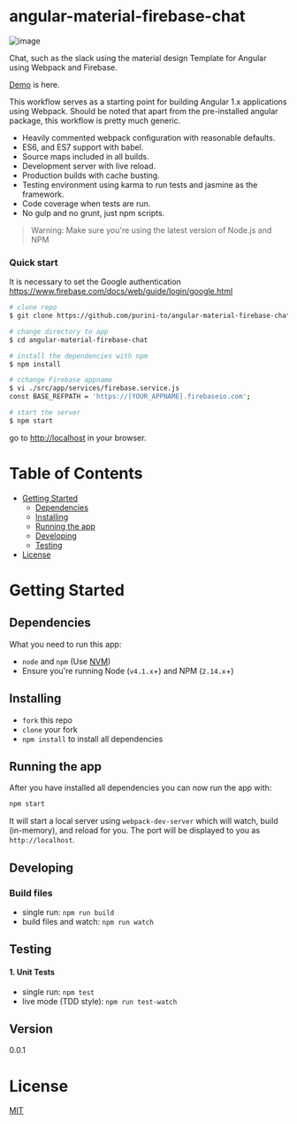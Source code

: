 # angular-material-firebase-chat

![image](https://raw.githubusercontent.com/purini-to/angular-material-firebase-chat/master/doc/img/appImage.gif)

Chat, such as the slack using the material design
Template for Angular using Webpack and Firebase.

[Demo](https://burning-heat-5254.firebaseapp.com/#/) is here.

This workflow serves as a starting point for building Angular 1.x applications using Webpack. Should be noted that apart from the pre-installed angular package, this workflow is pretty much generic.

* Heavily commented webpack configuration with reasonable defaults.
* ES6, and ES7 support with babel.
* Source maps included in all builds.
* Development server with live reload.
* Production builds with cache busting.
* Testing environment using karma to run tests and jasmine as the framework.
* Code coverage when tests are run.
* No gulp and no grunt, just npm scripts.

>Warning: Make sure you're using the latest version of Node.js and NPM

### Quick start
It is necessary to set the Google authentication  
https://www.firebase.com/docs/web/guide/login/google.html

```bash
# clone repo
$ git clone https://github.com/purini-to/angular-material-firebase-chat

# change directory to app
$ cd angular-material-firebase-chat

# install the dependencies with npm
$ npm install

# cchange Firebase appname
$ vi ./src/app/services/firebase.service.js
const BASE_REFPATH = 'https://[YOUR_APPNAME].firebaseio.com';

# start the server
$ npm start
```

go to [http://localhost](http://localhost) in your browser.

# Table of Contents

* [Getting Started](#getting-started)
    * [Dependencies](#dependencies)
    * [Installing](#installing)
    * [Running the app](#running-the-app)
    * [Developing](#developing)
    * [Testing](#testing)
* [License](#license)

# Getting Started

## Dependencies

What you need to run this app:
* `node` and `npm` (Use [NVM](https://github.com/creationix/nvm))
* Ensure you're running Node (`v4.1.x`+) and NPM (`2.14.x`+)

## Installing

* `fork` this repo
* `clone` your fork
* `npm install` to install all dependencies

## Running the app

After you have installed all dependencies you can now run the app with:
```bash
npm start
```

It will start a local server using `webpack-dev-server` which will watch, build (in-memory), and reload for you. The port will be displayed to you as `http://localhost`.

## Developing

### Build files

* single run: `npm run build`
* build files and watch: `npm run watch`

## Testing

#### 1. Unit Tests

* single run: `npm test`
* live mode (TDD style): `npm run test-watch`

## Version
  0.0.1

# License

[MIT](/LICENSE)

